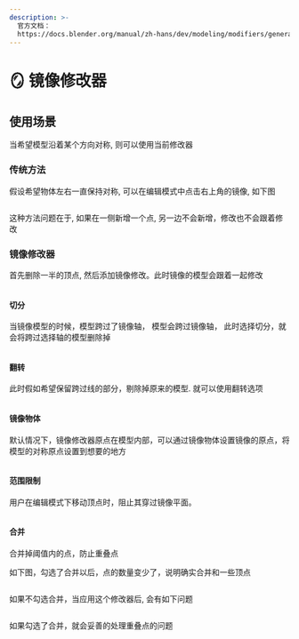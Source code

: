 ```yaml
---
description: >-
  官方文档：  
  https://docs.blender.org/manual/zh-hans/dev/modeling/modifiers/generate/mirror.html
---
```


# 🪞 镜像修改器

## 使用场景

当希望模型沿着某个方向对称, 则可以使用当前修改器

### 传统方法

假设希望物体左右一直保持对称, 可以在编辑模式中点击右上角的镜像, 如下图

<figure><img src="../.gitbook/assets/Kapture 2023-10-14 at 10.06.19 (1).gif" alt=""><figcaption></figcaption></figure>

这种方法问题在于, 如果在一侧新增一个点, 另一边不会新增，修改也不会跟着修改

### 镜像修改器

首先删除一半的顶点, 然后添加镜像修改。此时镜像的模型会跟着一起修改

<figure><img src="../.gitbook/assets/Kapture 2023-10-14 at 10.06.19.gif" alt=""><figcaption></figcaption></figure>

#### 切分

当镜像模型的时候，模型跨过了镜像轴， 模型会跨过镜像轴， 此时选择切分，就会将跨过选择轴的模型删除掉

<figure><img src="../.gitbook/assets/Kapture 2023-10-14 at 22.20.22.gif" alt=""><figcaption></figcaption></figure>

#### 翻转

此时假如希望保留跨过线的部分，剔除掉原来的模型.  就可以使用翻转选项

<figure><img src="../.gitbook/assets/Kapture 2023-10-14 at 22.28.34.gif" alt=""><figcaption></figcaption></figure>

#### 镜像物体

默认情况下，镜像修改器原点在模型内部，可以通过镜像物体设置镜像的原点，将模型的对称原点设置到想要的地方&#x20;

<figure><img src="../.gitbook/assets/Kapture 2023-10-14 at 22.33.07.gif" alt=""><figcaption></figcaption></figure>

#### 范围限制

用户在编辑模式下移动顶点时，阻止其穿过镜像平面。

<figure><img src="../.gitbook/assets/Kapture 2023-10-14 at 22.39.00.gif" alt=""><figcaption></figcaption></figure>

#### 合并

合并掉阈值内的点，防止重叠点

如下图，勾选了合并以后，点的数量变少了，说明确实合并和一些顶点

<figure><img src="../.gitbook/assets/Kapture 2023-10-14 at 23.05.15.gif" alt=""><figcaption></figcaption></figure>

如果不勾选合并，当应用这个修改器后,  会有如下问题

<figure><img src="../.gitbook/assets/Kapture 2023-10-14 at 23.07.16.gif" alt=""><figcaption></figcaption></figure>



如果勾选了合并，就会妥善的处理重叠点的问题

<figure><img src="../.gitbook/assets/Kapture 2023-10-14 at 23.08.56.gif" alt=""><figcaption></figcaption></figure>
